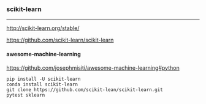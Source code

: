 ### scikit-learn
---
http://scikit-learn.org/stable/

https://github.com/scikit-learn/scikit-learn

#### awesome-machine-learning
https://github.com/josephmisiti/awesome-machine-learning#python

```
pip install -U scikit-learn
conda install scikit-learn
git clone https://github.com/scikit-lean/scikit-learn.git
pytest sklearn
```

```
```

```
```

